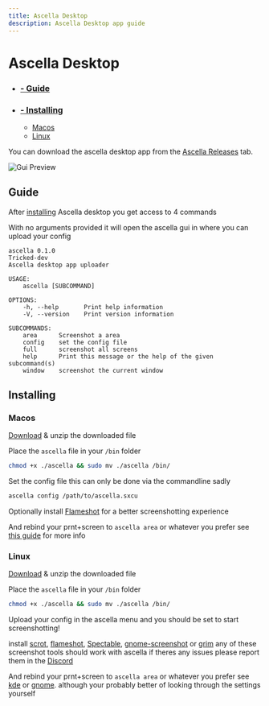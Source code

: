 ```yaml
---
title: Ascella Desktop
description: Ascella Desktop app guide
---
```


# Ascella Desktop

- ### [- Guide](#guide)
- ### [- Installing](#installing)
  - [Macos](#macos)
  - [Linux](#linux)

You can download the ascella desktop app from the
[Ascella Releases](https://github.com/Tricked-dev/ascella/releases) tab.

![Gui Preview](/static/gui.png)

## Guide

After [installing](#Installing) Ascella desktop you get access to 4 commands

With no arguments provided it will open the ascella gui in where you can upload
your config

```none
ascella 0.1.0
Tricked-dev
Ascella desktop app uploader
```

```none
USAGE:
    ascella [SUBCOMMAND]
```

```none
OPTIONS:
    -h, --help       Print help information
    -V, --version    Print version information
```

```none
SUBCOMMANDS:
    area      Screenshot a area
    config    set the config file
    full      screenshot all screens
    help      Print this message or the help of the given subcommand(s)
    window    screenshot the current window
```

## Installing

### Macos

[Download](https://github.com/Tricked-dev/ascella/releases) & unzip the
downloaded file

Place the `ascella` file in your `/bin` folder

```sh
chmod +x ./ascella && sudo mv ./ascella /bin/
```

Set the config file this can only be done via the commandline sadly

```sh
ascella config /path/to/ascella.sxcu
```

Optionally install [Flameshot](https://flameshot.org/) for a better
screenshotting experience

And rebind your prnt+screen to `ascella area` or whatever you prefer see
[this guide](https://appleinsider.com/articles/18/03/14/how-to-create-keyboard-shortcuts-to-launch-apps-in-macos-using-automator)
for more info

### Linux

[Download](https://github.com/Tricked-dev/ascella/releases) & unzip the
downloaded file

Place the `ascella` file in your `/bin` folder

```sh
chmod +x ./ascella && sudo mv ./ascella /bin/
```

Upload your config in the ascella menu and you should be set to start
screenshotting!

install [scrot](https://github.com/resurrecting-open-source-projects/scrot),
[flameshot](https://flameshot.org/), [Spectable](https://www.spectacleapp.com/),
[gnome-screenshot](https://apps.gnome.org/app/org.gnome.Screenshot/) or
[grim](https://github.com/emersion/grim) any of these screenshot tools should
work with ascella if theres any issues please report them in the
[Discord](https://discord.gg/mY8zTARu4g)

And rebind your prnt+screen to `ascella area` or whatever you prefer see
[kde](https://www.addictivetips.com/ubuntu-linux-tips/customize-keyboard-shortcuts-on-kde-plasma-5/)
or
[gnome](https://help.gnome.org/users/gnome-help/stable/keyboard-shortcuts-set.html.en).
although your probably better of looking through the settings yourself
